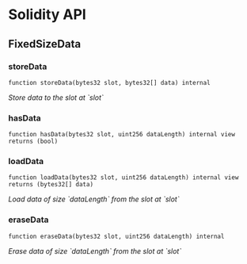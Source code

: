 # Solidity API

## FixedSizeData

### storeData

```solidity
function storeData(bytes32 slot, bytes32[] data) internal
```

_Store data to the slot at &#x60;slot&#x60;_

### hasData

```solidity
function hasData(bytes32 slot, uint256 dataLength) internal view returns (bool)
```

### loadData

```solidity
function loadData(bytes32 slot, uint256 dataLength) internal view returns (bytes32[] data)
```

_Load data of size &#x60;dataLength&#x60; from the slot at &#x60;slot&#x60;_

### eraseData

```solidity
function eraseData(bytes32 slot, uint256 dataLength) internal
```

_Erase data of size &#x60;dataLength&#x60; from the slot at &#x60;slot&#x60;_

